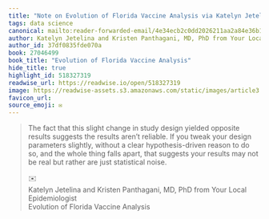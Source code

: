 ```yaml
---
title: "Note on Evolution of Florida Vaccine Analysis via Katelyn Jetelina and Kristen Panthagani, MD, PhD from Your Local Epidemiologist"
tags: data science
canonical: mailto:reader-forwarded-email/4e34ecb2c0dd2026211aa2a84e36b1c1
author: Katelyn Jetelina and Kristen Panthagani, MD, PhD from Your Local Epidemiologist
author_id: 37df0835fde070a
book: 27046499
book_title: "Evolution of Florida Vaccine Analysis"
hide_title: true
highlight_id: 518327319
readwise_url: https://readwise.io/open/518327319
image: https://readwise-assets.s3.amazonaws.com/static/images/article3.5c705a01b476.png
favicon_url: 
source_emoji: ✉️
---
```


> The fact that this slight change in study design yielded opposite results suggests the results aren’t reliable. If you tweak your design parameters slightly, without a clear hypothesis-driven reason to do so, and the whole thing falls apart, that suggests your results may not be real but rather are just statistical noise.
> <div class="quoteback-footer"><div class="quoteback-avatar"><span class="mini-emoji"> ✉️</span></div><div class="quoteback-metadata"><div class="metadata-inner"><span style="display:none">FROM:</span><div aria-label="Katelyn Jetelina and Kristen Panthagani, MD, PhD from Your Local Epidemiologist" class="quoteback-author"> Katelyn Jetelina and Kristen Panthagani, MD, PhD from Your Local Epidemiologist</div><div aria-label="Evolution of Florida Vaccine Analysis" class="quoteback-title"> Evolution of Florida Vaccine Analysis</div></div></div></div>